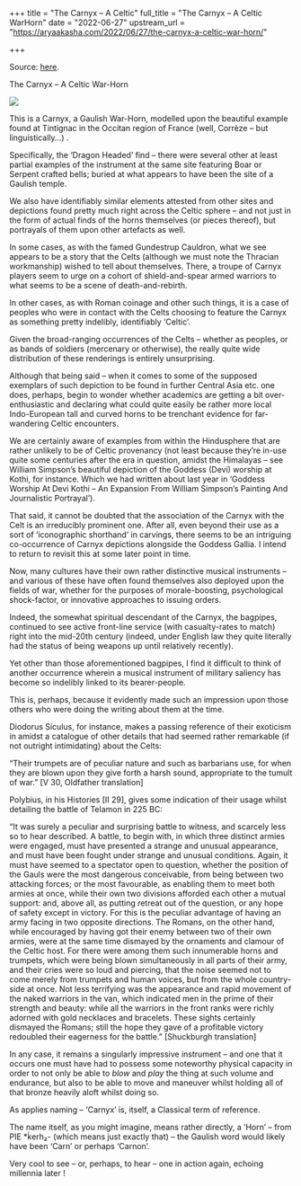 +++
title = "The Carnyx – A Celtic"
full_title = "The Carnyx – A Celtic WarHorn"
date = "2022-06-27"
upstream_url = "https://aryaakasha.com/2022/06/27/the-carnyx-a-celtic-war-horn/"

+++

Source: [here](https://aryaakasha.com/2022/06/27/the-carnyx-a-celtic-war-horn/).

The Carnyx – A Celtic War-Horn

![](https://aryaakasha.files.wordpress.com/2022/06/doot-celtic-meme.png?w=600)

This is a Carnyx, a Gaulish War-Horn, modelled upon the beautiful example found at Tintignac in the Occitan region of France (well, Corrèze – but linguistically…) .

Specifically, the ‘Dragon Headed’ find – there were several other at least partial examples of the instrument at the same site featuring Boar or Serpent crafted bells; buried at what appears to have been the site of a Gaulish temple.

We also have identifiably similar elements attested from other sites and depictions found pretty much right across the Celtic sphere – and not just in the form of actual finds of the horns themselves (or pieces thereof), but portrayals of them upon other artefacts as well.

In some cases, as with the famed Gundestrup Cauldron, what we see appears to be a story that the Celts (although we must note the Thracian workmanship) wished to tell about themselves. There, a troupe of Carnyx players seem to urge on a cohort of shield-and-spear armed warriors to what seems to be a scene of death-and-rebirth.

In other cases, as with Roman coinage and other such things, it is a case of peoples who were in contact with the Celts choosing to feature the Carnyx as something pretty indelibly, identifiably ‘Celtic’.

Given the broad-ranging occurrences of the Celts – whether as peoples, or as bands of soldiers (mercenary or otherwise), the really quite wide distribution of these renderings is entirely unsurprising.

Although that being said – when it comes to some of the supposed exemplars of such depiction to be found in further Central Asia etc. one does, perhaps, begin to wonder whether academics are getting a bit over-enthusiastic and declaring what could quite easily be rather more local Indo-European tall and curved horns to be trenchant evidence for far-wandering Celtic encounters.

We are certainly aware of examples from within the Hindusphere that are rather unlikely to be of Celtic provenancy (not least because they’re in-use quite some centuries after the era in question, amidst the Himalayas – see William Simpson’s beautiful depiction of the Goddess (Devi) worship at Kothi, for instance. Which we had written about last year in ‘Goddess Worship At Devi Kothi – An Expansion From William Simpson’s Painting And Journalistic Portrayal’).

That said, it cannot be doubted that the association of the Carnyx with the Celt is an irreducibly prominent one. After all, even beyond their use as a sort of ‘iconographic shorthand’ in carvings, there seems to be an intriguing co-occurrence of Carnyx depictions alongside the Goddess Gallia. I intend to return to revisit this at some later point in time.

Now, many cultures have their own rather distinctive musical instruments – and various of these have often found themselves also deployed upon the fields of war, whether for the purposes of morale-boosting, psychological shock-factor, or innovative approaches to issuing orders.

Indeed, the somewhat spiritual descendant of the Carnyx, the bagpipes, continued to see active front-line service (with casualty-rates to match) right into the mid-20th century (indeed, under English law they quite literally had the status of being weapons up until relatively recently).

Yet other than those aforementioned bagpipes, I find it difficult to think of another occurrence wherein a musical instrument of military saliency has become so indelibly linked to its bearer-people.

This is, perhaps, because it evidently made such an impression upon those others who were doing the writing about them at the time.

Diodorus Siculus, for instance, makes a passing reference of their exoticism in amidst a catalogue of other details that had seemed rather remarkable (if not outright intimidating) about the Celts:

“Their trumpets are of peculiar nature and such as barbarians use, for when they are blown upon they give forth a harsh sound, appropriate to the tumult of war.” \[V 30, Oldfather translation\]

Polybius, in his Histories \[II 29\], gives some indication of their usage whilst detailing the battle of Telamon in 225 BC:

“It was surely a peculiar and surprising battle to witness, and scarcely less so to hear described. A battle, to begin with, in which three distinct armies were engaged, must have presented a strange and unusual appearance, and must have been fought under strange and unusual conditions. Again, it must have seemed to a spectator open to question, whether the position of the Gauls were the most dangerous conceivable, from being between two attacking forces; or the most favourable, as enabling them to meet both armies at once, while their own two divisions afforded each other a mutual support: and, above all, as putting retreat out of the question, or any hope of safety except in victory. For this is the peculiar advantage of having an army facing in two opposite directions. The Romans, on the other hand, while encouraged by having got their enemy between two of their own armies, were at the same time dismayed by the ornaments and clamour of the Celtic host. For there were among them such innumerable horns and trumpets, which were being blown simultaneously in all parts of their army, and their cries were so loud and piercing, that the noise seemed not to come merely from trumpets and human voices, but from the whole country-side at once. Not less terrifying was the appearance and rapid movement of the naked warriors in the van, which indicated men in the prime of their strength and beauty: while all the warriors in the front ranks were richly adorned with gold necklaces and bracelets. These sights certainly dismayed the Romans; still the hope they gave of a profitable victory redoubled their eagerness for the battle.” \[Shuckburgh translation\]

In any case, it remains a singularly impressive instrument – and one that it occurs one must have had to possess some noteworthy physical capacity in order to not only be able to *blow* and *play* the thing at such volume and endurance, but also to be able to move and maneuver whilst holding all of that bronze heavily aloft whilst doing so.

As applies naming – ‘Carnyx’ is, itself, a Classical term of reference.

The name itself, as you might imagine, means rather directly, a ‘Horn’ – from PIE \*ḱerh₂- (which means just exactly that) – the Gaulish word would likely have been ‘Carn’ or perhaps ‘Carnon’.

Very cool to see – or, perhaps, to hear – one in action again, echoing millennia later !